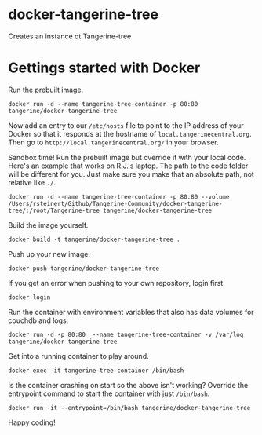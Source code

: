 # docker-tangerine-tree

Creates an instance ot Tangerine-tree

# Gettings started with Docker

Run the prebuilt image.
```
docker run -d --name tangerine-tree-container -p 80:80 tangerine/docker-tangerine-tree
```
Now add an entry to our `/etc/hosts` file to point to the IP address of your Docker so that it responds at the hostname of `local.tangerinecentral.org`.  Then go to `http://local.tangerinecentral.org/` in your browser.

Sandbox time! Run the prebuilt image but override it with your local code. Here's an example that works on R.J.'s laptop. The path to the code folder will be different for you. Just make sure you make that an absolute path, not relative like `./`. 
```
docker run -d --name tangerine-tree-container -p 80:80 --volume /Users/rsteinert/Github/Tangerine-Community/docker-tangerine-tree/:/root/Tangerine-tree tangerine/docker-tangerine-tree
```

Build the image yourself.
```
docker build -t tangerine/docker-tangerine-tree .
```

Push up your new image.
```
docker push tangerine/docker-tangerine-tree 
```

If you get an error when pushing to your own repository, login first
```
docker login
```
Run the container with environment variables that also has data volumes for couchdb and logs.
```
docker run -d -p 80:80  --name tangerine-tree-container -v /var/log tangerine/docker-tangerine-tree
```
Get into a running container to play around.
```
docker exec -it tangerine-tree-container /bin/bash 
```

Is the container crashing on start so the above isn't working? Override the entrypoint command to start the container with just `/bin/bash`. 
```
docker run -it --entrypoint=/bin/bash tangerine/docker-tangerine-tree
```
Happy coding!
